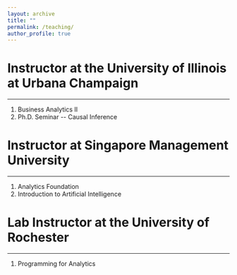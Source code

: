 ```yaml
---
layout: archive
title: ""
permalink: /teaching/
author_profile: true
---
```


# Instructor at the University of Illinois at Urbana Champaign
---
1. Business Analytics II
2. Ph.D. Seminar -- Causal Inference

# Instructor at Singapore Management University
---
1. Analytics Foundation
2. Introduction to Artificial Intelligence

# Lab Instructor at the University of Rochester
---
1. Programming for Analytics
